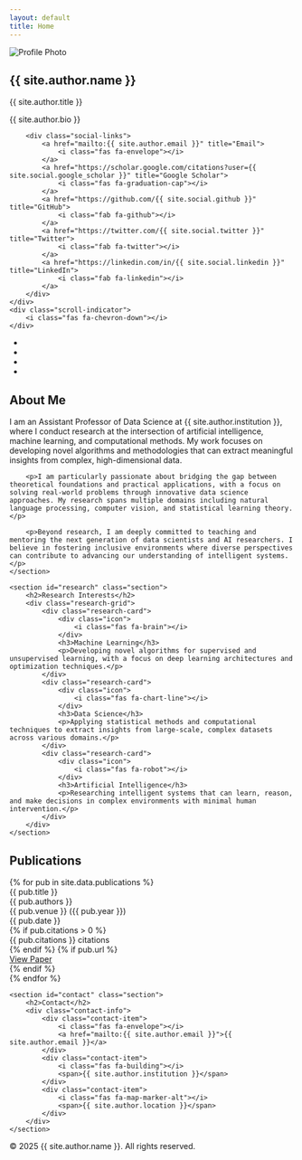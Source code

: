 ```yaml
---
layout: default
title: Home
---
```


<section class="hero">
    <div class="hero-content">
        <div class="profile-image">
            <img src="{{ '/assets/images/profile.jpg' | relative_url }}" alt="Profile Photo">
        </div>
        <h1 class="hero-title">{{ site.author.name }}</h1>
        <p class="hero-subtitle">{{ site.author.title }}</p>
        <p class="hero-bio">{{ site.author.bio }}</p>
        
        <div class="social-links">
            <a href="mailto:{{ site.author.email }}" title="Email">
                <i class="fas fa-envelope"></i>
            </a>
            <a href="https://scholar.google.com/citations?user={{ site.social.google_scholar }}" title="Google Scholar">
                <i class="fas fa-graduation-cap"></i>
            </a>
            <a href="https://github.com/{{ site.social.github }}" title="GitHub">
                <i class="fab fa-github"></i>
            </a>
            <a href="https://twitter.com/{{ site.social.twitter }}" title="Twitter">
                <i class="fab fa-twitter"></i>
            </a>
            <a href="https://linkedin.com/in/{{ site.social.linkedin }}" title="LinkedIn">
                <i class="fab fa-linkedin"></i>
            </a>
        </div>
    </div>
    <div class="scroll-indicator">
        <i class="fas fa-chevron-down"></i>
    </div>
</section>

<nav class="floating-nav">
    <ul>
        <li><a href="#about" data-tooltip="About"></a></li>
        <li><a href="#research" data-tooltip="Research"></a></li>
        <li><a href="#publications" data-tooltip="Publications"></a></li>
        <li><a href="#contact" data-tooltip="Contact"></a></li>
    </ul>
</nav>

<div class="main-content">
    <section id="about" class="section">
        <h2>About Me</h2>
        <p>I am an Assistant Professor of Data Science at {{ site.author.institution }}, where I conduct research at the intersection of artificial intelligence, machine learning, and computational methods. My work focuses on developing novel algorithms and methodologies that can extract meaningful insights from complex, high-dimensional data.</p>
        
        <p>I am particularly passionate about bridging the gap between theoretical foundations and practical applications, with a focus on solving real-world problems through innovative data science approaches. My research spans multiple domains including natural language processing, computer vision, and statistical learning theory.</p>
        
        <p>Beyond research, I am deeply committed to teaching and mentoring the next generation of data scientists and AI researchers. I believe in fostering inclusive environments where diverse perspectives can contribute to advancing our understanding of intelligent systems.</p>
    </section>

    <section id="research" class="section">
        <h2>Research Interests</h2>
        <div class="research-grid">
            <div class="research-card">
                <div class="icon">
                    <i class="fas fa-brain"></i>
                </div>
                <h3>Machine Learning</h3>
                <p>Developing novel algorithms for supervised and unsupervised learning, with a focus on deep learning architectures and optimization techniques.</p>
            </div>
            <div class="research-card">
                <div class="icon">
                    <i class="fas fa-chart-line"></i>
                </div>
                <h3>Data Science</h3>
                <p>Applying statistical methods and computational techniques to extract insights from large-scale, complex datasets across various domains.</p>
            </div>
            <div class="research-card">
                <div class="icon">
                    <i class="fas fa-robot"></i>
                </div>
                <h3>Artificial Intelligence</h3>
                <p>Researching intelligent systems that can learn, reason, and make decisions in complex environments with minimal human intervention.</p>
            </div>
        </div>
    </section>

<section id="publications" class="section">
    <h2>Publications</h2>
    <div class="publications-container">
        {% for pub in site.data.publications %}
        <div class="publication-item">
            <div class="title">{{ pub.title }}</div>
            <div class="authors">{{ pub.authors }}</div>
            <div class="venue">{{ pub.venue }} ({{ pub.year }})</div>
            <div class="date">{{ pub.date }}</div>
            {% if pub.citations > 0 %}
            <div class="citations">{{ pub.citations }} citations</div>
            {% endif %}
            {% if pub.url %}
            <div class="links">
                <a href="{{ pub.url }}" target="_blank">View Paper</a>
            </div>
            {% endif %}
        </div>
        {% endfor %}
    </div>
</section>

    <section id="contact" class="section">
        <h2>Contact</h2>
        <div class="contact-info">
            <div class="contact-item">
                <i class="fas fa-envelope"></i>
                <a href="mailto:{{ site.author.email }}">{{ site.author.email }}</a>
            </div>
            <div class="contact-item">
                <i class="fas fa-building"></i>
                <span>{{ site.author.institution }}</span>
            </div>
            <div class="contact-item">
                <i class="fas fa-map-marker-alt"></i>
                <span>{{ site.author.location }}</span>
            </div>
        </div>
    </section>
</div>

<footer class="footer">
    <div class="container">
        <p>&copy; 2025 {{ site.author.name }}. All rights reserved.</p>
    </div>
</footer>